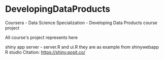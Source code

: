 # DevelopingDataProducts
Coursera - Data Science Specialization - Developing Data Products course project

All course's project represents here


shiny app server - server.R and ui.R they are as example from shinywebapp R studio
Citation: https://shiny.posit.co/
